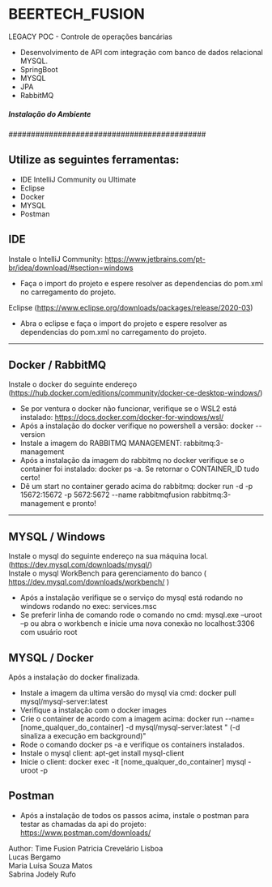 # BEERTECH_FUSION



LEGACY POC - Controle de operações bancárias

- Desenvolvimento de API com integração com banco de dados relacional MYSQL.
- SpringBoot
- MYSQL
- JPA
- RabbitMQ


##### Instalação do Ambiente
############################################

## Utilize as seguintes ferramentas:  

* IDE IntelliJ Community ou Ultimate
* Eclipse
* Docker
* MYSQL
* Postman

## IDE  
Instale o IntelliJ Community: https://www.jetbrains.com/pt-br/idea/download/#section=windows  
* Faça o import do projeto e espere resolver as dependencias do pom.xml no carregamento do projeto.

Eclipse (https://www.eclipse.org/downloads/packages/release/2020-03)
* Abra o eclipse e faça o import do projeto e espere resolver as dependencias do pom.xml no carregamento do projeto.

-------------------------------------------------------------------------------------------  

## Docker / RabbitMQ
Instale o docker do seguinte endereço (https://hub.docker.com/editions/community/docker-ce-desktop-windows/)  

* Se por ventura o docker não funcionar, verifique se o WSL2 está instalado: https://docs.docker.com/docker-for-windows/wsl/
* Após a instalação do docker verifique no powershell a versão: docker --version  
* Instale a imagem do RABBITMQ MANAGEMENT: rabbitmq:3-management
* Após a instalação da imagem do rabbitmq no docker verifique se o container foi instalado: docker ps -a.  Se retornar o CONTAINER_ID tudo certo! 
* Dê um start no container gerado acima do rabbitmq: docker run -d -p 15672:15672 -p 5672:5672 --name rabbitmqfusion rabbitmq:3-management e pronto!  
-------------------------------------------------------------------------------------------

## MYSQL / Windows
Instale o mysql do seguinte endereço na sua máquina local. (https://dev.mysql.com/downloads/mysql/)  
Instale o mysql WorkBench para gerenciamento do banco ( https://dev.mysql.com/downloads/workbench/ )

* Após a instalação verifique se o serviço do mysql está rodando no windows rodando no exec:  services.msc
* Se preferir linha de comando rode o comando no cmd: mysql.exe –uroot –p  ou abra o workbench e inicie uma nova conexão no localhost:3306  com usuário root


## MYSQL / Docker
Após a instalação do docker finalizada.

* Instale a imagem da ultima versão do mysql via cmd: docker pull mysql/mysql-server:latest
* Verifique a instalação com o docker images
* Crie o container de acordo com a imagem acima:  docker run --name=[nome_qualquer_do_container] -d mysql/mysql-server:latest   " (-d sinaliza a execução em background)"
* Rode o comando docker ps -a e verifique os containers instalados.
* Instale o mysql client:  apt-get install mysql-client
* Inicie o client:  docker exec -it [nome_qualquer_do_container] mysql -uroot -p

## Postman
* Após a instalação de todos os passos acima, instale o postman para testar as chamadas da api do projeto: https://www.postman.com/downloads/


Author: Time Fusion
Patricia Crevelário Lisboa  
Lucas Bergamo  
Maria Luísa Souza Matos  
Sabrina Jodely Rufo  


